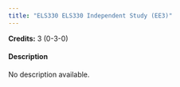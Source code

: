 ```yaml
---
title: "ELS330 ELS330 Independent Study (EE3)"
---
```

**Credits:** 3 (0-3-0)

#### Description
No description available.